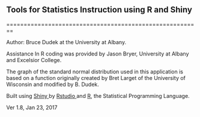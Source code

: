 ## Tools for Statistics Instruction using R and Shiny
========================================================

Author:  Bruce Dudek at the University at Albany.

Assistance In R coding was provided by Jason Bryer, University at Albany and Excelsior College.

The graph of the standard normal distribution used in this application is based on a function originally created by Bret Larget of the University of Wisconsin and modified by B. Dudek.

Built using <a href="http://www.rstudio.com/shiny" target="_blank"> Shiny </a> by <a href="http://www.rstudio.com/" target="_blank">Rstudio </a> and <a href="http://www.r-project.org/" target="_blank">R</a>, the Statistical Programming Language.

Ver 1.8, Jan 23, 2017


